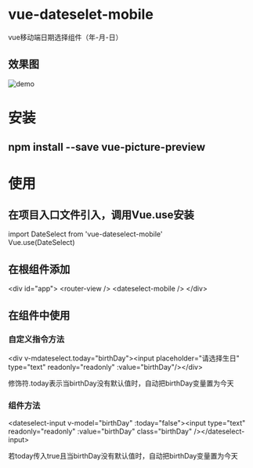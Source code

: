 # vue-dateselet-mobile
vue移动端日期选择组件（年-月-日）
## 效果图
![demo](https://github.com/xk691642396/vue-dateselect-mobile/tree/master/src/assets/image/demo.jpg)

# 安装
## npm install --save vue-picture-preview
# 使用
## 在项目入口文件引入，调用Vue.use安装
import DateSelect from 'vue-dateselect-mobile'<br/>
Vue.use(DateSelect)

## 在根组件添加

\<div id="app"\>
    \<router-view \/\>
    \<dateselect-mobile \/\>
\<\/div\>

## 在组件中使用

### 自定义指令方法

\<div v-mdateselect.today="birthDay"\>\<input placeholder="请选择生日" type="text" readonly="readonly" :value="birthDay"\/\>\<\/div\><br/>

修饰符.today表示当birthDay没有默认值时，自动把birthDay变量置为今天

### 组件方法
\<dateselect-input v-model="birthDay" :today="false"\>\<input type="text" readonly="readonly" :value="birthDay" class="birthDay" \/\>\<\/dateselect-input\><br/>

若today传入true且当birthDay没有默认值时，自动把birthDay变量置为今天
